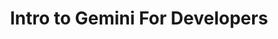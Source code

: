 ---
layout: talk
section-type: talk
title: "Intro to Gemini For Developers"
technology: "AI, Gemini"
cover-img: "img/talks/gemini-cover.png"
thumb-img: "img/talks/gemini.png"
permalink: /talks/intro-to-gemini-build-with-ai
location: "Build with AI Sydney"
type: "In Person"
presentation-id: "2PACX-1vR1meG6OkVHu2g2xSWXd8ZfsVGdp4iZwDajgDTmtkIW1GUxUi0oL3Ti8IWam__lHr3sQ9StiGU6KWHp"
youtube-id: "-V8C-3mPEuY"
code-at:
  title: "GitHub"
  url: "https://github.com/kartikarora/gemini-python-workshop/tree/complete"
---